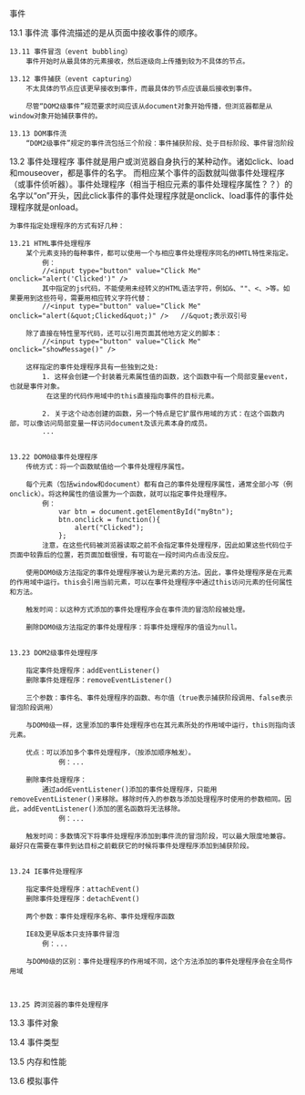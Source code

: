 事件

13.1 事件流
	事件流描述的是从页面中接收事件的顺序。

	13.11 事件冒泡（event bubbling）
		事件开始时从最具体的元素接收，然后逐级向上传播到较为不具体的节点。

	13.12 事件捕获（event capturing）
		不太具体的节点应该更早接收到事件，而最具体的节点应该最后接收到事件。

		尽管“DOM2级事件”规范要求时间应该从document对象开始传播，但浏览器都是从window对象开始捕获事件的。

	13.13 DOM事件流
		“DOM2级事件”规定的事件流包括三个阶段：事件捕获阶段、处于目标阶段、事件冒泡阶段



13.2 事件处理程序
	事件就是用户或浏览器自身执行的某种动作。诸如click、load和mouseover，都是事件的名字。
	而相应某个事件的函数就叫做事件处理程序（或事件侦听器）。事件处理程序（相当于相应元素的事件处理程序属性？？）的名字以“on”开头，因此click事件的事件处理程序就是onclick、load事件的事件处理程序就是onload。

	为事件指定处理程序的方式有好几种：

	13.21 HTML事件处理程序
		某个元素支持的每种事件，都可以使用一个与相应事件处理程序同名的HMTL特性来指定。
			例：
			//<input type="button" value="Click Me" onclick="alert('Clicked')" />
			其中指定的js代码，不能使用未经转义的HTML语法字符，例如&、""、<、>等。如果要用到这些符号，需要用相应转义字符代替：
			//<input type="button" value="Click Me" onclick="alert(&quot;Clicked&quot;)" />   //&quot;表示双引号

		除了直接在特性里写代码，还可以引用页面其他地方定义的脚本：
			//<input type="button" value="Click Me" onclick="showMessage()" />

		这样指定的事件处理程序具有一些独到之处:
			1. 这样会创建一个封装着元素属性值的函数，这个函数中有一个局部变量event，也就是事件对象。
			 在这里的代码作用域中的this直接指向事件的目标元素。

			2. 关于这个动态创建的函数，另一个特点是它扩展作用域的方式：在这个函数内部，可以像访问局部变量一样访问document及该元素本身的成员。
			...


	13.22 DOM0级事件处理程序
		传统方式：将一个函数赋值给一个事件处理程序属性。

		每个元素（包括window和document）都有自己的事件处理程序属性，通常全部小写（例onclick）。将这种属性的值设置为一个函数，就可以指定事件处理程序。
			例：
				var btn = document.getElementById("myBtn");
				btn.onclick = function(){
					alert("Clicked");
				};
			注意，在这些代码被浏览器读取之前不会指定事件处理程序，因此如果这些代码位于页面中较靠后的位置，若页面加载很慢，有可能在一段时间内点击没反应。

		使用DOM0级方法指定的事件处理程序被认为是元素的方法。因此，事件处理程序是在元素的作用域中运行。this会引用当前元素，可以在事件处理程序中通过this访问元素的任何属性和方法。

		触发时间：以这种方式添加的事件处理程序会在事件流的冒泡阶段被处理。

		删除DOM0级方法指定的事件处理程序：将事件处理程序的值设为null。


	13.23 DOM2级事件处理程序

		指定事件处理程序：addEventListener()
		删除事件处理程序：removeEventListener()

		三个参数：事件名、事件处理程序的函数、布尔值（true表示捕获阶段调用、false表示冒泡阶段调用）

		与DOM0级一样，这里添加的事件处理程序也在其元素所处的作用域中运行，this则指向该元素。

		优点：可以添加多个事件处理程序，（按添加顺序触发）。
				例：...

		删除事件处理程序：
			通过addEventListener()添加的事件处理程序，只能用removeEventListener()来移除。移除时传入的参数与添加处理程序时使用的参数相同。因此，addEventListener()添加的匿名函数将无法移除。
				例：...

		触发时间：多数情况下将事件处理程序添加到事件流的冒泡阶段，可以最大限度地兼容。最好只在需要在事件到达目标之前截获它的时候将事件处理程序添加到捕获阶段。


	13.24 IE事件处理程序

		指定事件处理程序：attachEvent()
		删除事件处理程序：detachEvent()

		两个参数：事件处理程序名称、事件处理程序函数

		IE8及更早版本只支持事件冒泡
			例：...

		与DOM0级的区别：事件处理程序的作用域不同，这个方法添加的事件处理程序会在全局作用域



	13.25 跨浏览器的事件处理程序
	


13.3 事件对象
	

13.4 事件类型


13.5 内存和性能


13.6 模拟事件


